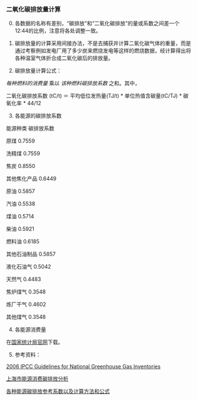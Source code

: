 ### 二氧化碳排放量计算

0. 各数据的名称有差别，“碳排放”和“二氧化碳排放”的量或系数之间差一个12:44的比例，注意将各处调整一致。

1. 碳排放量的计算采用间接办法，不是去捕获并计算二氧化碳气体的重量，而是通过考察例如发电厂用了多少炭来燃烧发电等这样的燃烧数据，经计算得出将各种温室气体折合成二氧化碳后的排放量。

2. 碳排放量计算公式：

_每种燃料的消费量_ 乘以 _该种燃料碳排放系数_ 之和。其中，

二氧化碳排放系数 (tC/t) ＝ 平均低位发热量(TJ/t) * 单位热值含碳量(tC/TJ) * 碳氧化率 * 44/12

3. 各能源的碳排放系数

  能源种类 碳排放系数

  原煤 0.7559

  洗精煤 0.7559

  焦炭 0.8550

  其他焦化产品 0.6449

  原油 0.5857

  汽油 0.5538

  煤油 0.5714

  柴油 0.5921

  燃料油 0.6185

  其他石油制品 0.5857

  液化石油气 0.5042

  天然气 0.4483

  焦炉煤气 0.3548

  炼厂干气 0.4602

  其他煤气 0.3548

4. 各能源消费量

在[国家统计局官网](http://data.stats.gov.cn/)下载。

5. 参考资料：

[2006 IPCC Guidelines for National Greenhouse Gas Inventories](http://www.ipcc-nggip.iges.or.jp/public/2006gl/chinese/vol2.html)

[上海市能源消费碳排放分析](http://xmecc.xmsme.gov.cn/pic/2011125184716.pdf)

[各种能源碳排放参考系数以及计算方法和公式](http://www.tanpaifang.com/tanjiliang/2014/0914/38053.html)


